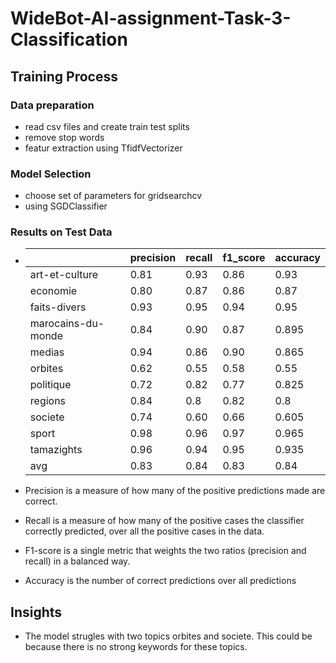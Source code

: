 # WideBot-AI-assignment-Task-3-Classification
## Training Process
### Data preparation
* read csv files and create train test splits
* remove stop words
* featur extraction using TfidfVectorizer
### Model Selection
* choose set of parameters for gridsearchcv
* using SGDClassifier
### Results on Test Data
* |   | precision  | recall  | f1_score |accuracy| 
     |---|---|---|---|---|
    |  art-et-culture |  0.81 |0.93   | 0.86 | 0.93|
    | economie  |  0.80 |0.87   |0.86   | 0.87|  
    |  faits-divers  |  0.93 |0.95   | 0.94  | 0.95|  
    |  marocains-du-monde   |  0.84 |0.90   |0.87   | 0.895|  
    |  medias  |  0.94 |  0.86 |0.90   |0.865|   
    | orbites  |  0.62 |  0.55 |  0.58 | 0.55|  
    |  politique | 0.72   |  0.82 |  0.77 |0.825|   
    |   regions | 0.84  | 0.8  |0.82   |   0.8|
    |  societe  |   0.74|  0.60 |   0.66| 0.605|  
    | sport |   0.98|    0.96 |   0.97|0.965|
    |  tamazights  | 0.96  |  0.94  |   0.95|0.935|
    |avg  | 0.83  |   0.84|  0.83 |0.84|

* Precision is a measure of how many of the positive predictions made are correct.  
* Recall is a measure of how many of the positive cases the classifier correctly predicted, over all the positive cases in the data.
* F1-score is a single metric that weights the two ratios (precision and recall) in a balanced way.
* Accuracy is the number of correct predictions over all predictions
## Insights
* The model strugles with two topics orbites and societe. This could be because there is no strong keywords for these topics.




